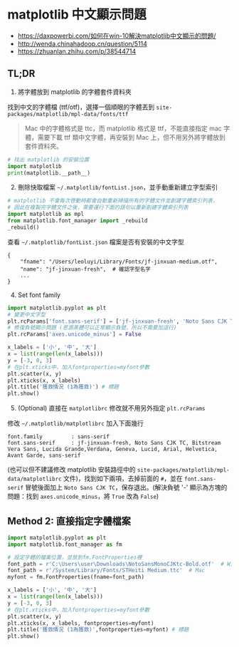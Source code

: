 # matplotlib 中文顯示問題

- https://daxpowerbi.com/如何在win-10解決matplotlib中文顯示的問題/
- http://wenda.chinahadoop.cn/question/5114
- https://zhuanlan.zhihu.com/p/38544714

## TL;DR

1. 將字體放到 matplotlib 的字體套件資料夾

找到中文的字體檔 (ttf/otf)，選擇一個順眼的字體丟到 `site-packages/matplotlib/mpl-data/fonts/ttf`

> Mac 中的字體格式是 ttc，而 matplotlib 格式是 ttf，不能直接指定 mac 字體，需要下載 ttf 類中文字體，再安裝到 Mac 上，但不用另外將字體放到套件資料夾。

```py
# 找出 matplotlib 的安裝位置
import matplotlib
print(matplotlib.__path__)
```

2. 刪除快取檔案 `~/.matplotlib/fontList.json`，並手動重新建立字型索引

```py
# matplotlib 不會每次啓動時都會自動重新掃描所有的字體文件並創建字體索引列表，
# 因此在複製完字體文件之後，需要運行下面的語句以重新創建字體索引列表
import matplotlib as mpl
from matplotlib.font_manager import _rebuild
_rebuild()
```

查看 `~/.matplotlib/fontList.json` 檔案是否有安裝的中文字型

```
{
    "fname": "/Users/leoluyi/Library/Fonts/jf-jinxuan-medium.otf",
    "name": "jf-jinxuan-fresh",  # 確認字型名字
    ...
}
```

4. Set font family

```py
import matplotlib.pyplot as plt
# 變更中文字型
plt.rcParams['font.sans-serif'] = ['jf-jinxuan-fresh', 'Noto Sans CJK TC']
# 修復負號顯示問題 (思源黑體可以正常顯示負號，所以不需要加這行)
plt.rcParams['axes.unicode_minus'] = False

x_labels = ['小', '中', '大']
x = list(range(len(x_labels)))
y = [-3, 0, 3]
# 在plt.xticks中，加入fontproperties=myfont參數
plt.scatter(x, y)
plt.xticks(x, x_labels)
plt.title('獲救情況 (1為獲救)') # 標題
plt.show()
```

5. (Optional) 直接在 `matplotlibrc` 修改就不用另外指定 `plt.rcParams`

修改 `~/.matplotlib/matplotlibrc` 加入下面幾行

```
font.family         : sans-serif
font.sans-serif     : jf-jinxuan-fresh, Noto Sans CJK TC, Bitstream Vera Sans, Lucida Grande,Verdana, Geneva, Lucid, Arial, Helvetica, Avant Garde, sans-serif
```

(也可以但不建議修改 matplotlib 安裝路徑中的 `site-packages/matplotlib/mpl-data/matplotlibrc` 文件)，找到如下兩項，去掉前面的 `#`，並在 `font.sans-serif` 冒號後面加上 `Noto Sans CJK TC`，保存退出。(解決負號 '-' 顯示為方塊的問題：找到 `axes.unicode_minus`，將 `True` 改為 `False`)

## Method 2: 直接指定字體檔案

```py
import matplotlib.pyplot as plt
import matplotlib.font_manager as fm

# 設定字體的檔案位置，並放到fm.FontProperties裡
font_path = r'C:\Users\user\Downloads\NotoSansMonoCJKtc-Bold.otf'  # Windows
font_path = r'/System/Library/Fonts/STHeiti Medium.ttc'  # Mac
myfont = fm.FontProperties(fname=font_path)

x_labels = ['小', '中', '大']
x = list(range(len(x_labels)))
y = [-3, 0, 3]
# 在plt.xticks中，加入fontproperties=myfont參數
plt.scatter(x, y)
plt.xticks(x, x_labels, fontproperties=myfont)
plt.title('獲救情況 (1為獲救)',fontproperties=myfont) # 標題
plt.show()
```
